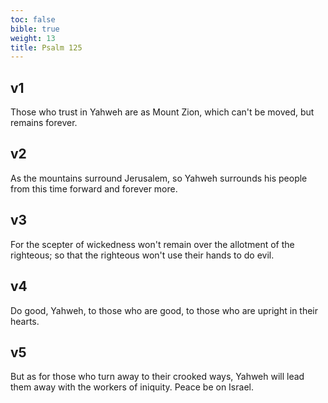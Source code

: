 ```yaml
---
toc: false
bible: true
weight: 13
title: Psalm 125
---
```




## v1 
Those who trust in Yahweh are as Mount Zion, which can't be moved, but remains forever. 

## v2 
As the mountains surround Jerusalem, so Yahweh surrounds his people from this time forward and forever more. 

## v3 
For the scepter of wickedness won't remain over the allotment of the righteous; so that the righteous won't use their hands to do evil. 

## v4 
Do good, Yahweh, to those who are good, to those who are upright in their hearts. 

## v5 
But as for those who turn away to their crooked ways, Yahweh will lead them away with the workers of iniquity. Peace be on Israel.
